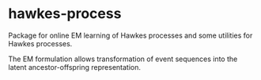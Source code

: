# hawkes-process

Package for online EM learning of Hawkes processes and some utilities for Hawkes processes.

The EM formulation allows transformation of event sequences into the latent ancestor-offspring representation. 
